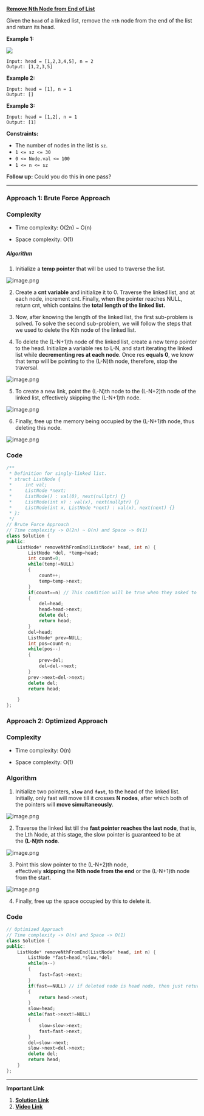 
**[Remove Nth Node from End of List](https://leetcode.com/problems/remove-nth-node-from-end-of-list/)**

Given the `head` of a linked list, remove the `nth` node from the end of the list and return its head.

**Example 1:**

![](https://assets.leetcode.com/uploads/2020/10/03/remove_ex1.jpg)

```
Input: head = [1,2,3,4,5], n = 2
Output: [1,2,3,5]
```

**Example 2:**

```
Input: head = [1], n = 1
Output: []
```

**Example 3:**

```
Input: head = [1,2], n = 1
Output: [1]
```

**Constraints:**

- The number of nodes in the list is `sz`.
- `1 <= sz <= 30`
- `0 <= Node.val <= 100`
- `1 <= n <= sz`

**Follow up:** Could you do this in one pass?

***

### Approach 1: Brute Force Approach

### Complexity

- Time complexity: O(2n) ~ O(n)
    
- Space complexity: O(1)
    

##### Algorithm

1. Initialize a **temp pointer** that will be used to traverse the list.

![image.png](https://assets.leetcode.com/users/images/76f47bf8-c4eb-4692-bfec-1888af02579d_1707586134.2097316.png)

2. Create a **cnt variable** and initialize it to 0. Traverse the linked list, and at each node, increment cnt. Finally, when the pointer reaches NULL, return cnt, which contains the **total length of the linked list.**
    
3. Now, after knowing the length of the linked list, the first sub-problem is solved. To solve the second sub-problem, we will follow the steps that we used to delete the Kth node of the linked list.
    
4. To delete the (L-N+1)th node of the linked list, create a new temp pointer to the head. Initialize a variable res to L-N, and start iterating the linked list while **decrementing res at each node**. Once res **equals 0**, we know that temp will be pointing to the (L-N)th node, therefore, stop the traversal.
    

![image.png](https://assets.leetcode.com/users/images/bf783ebb-fb64-4bad-a768-caa90300dd94_1707586159.3349319.png)

5. To create a new link, point the (L-N)th node to the (L-N+2)th node of the linked list, effectively skipping the (L-N+1)th node.

![image.png](https://assets.leetcode.com/users/images/a63637a0-4fee-4481-8a1a-d7a2510d748d_1707586164.6090982.png)

6. Finally, free up the memory being occupied by the (L-N+1)th node, thus deleting this node.

![image.png](https://assets.leetcode.com/users/images/78ee46a1-049d-4614-b1d7-659d944903a5_1707586170.1701207.png)

### Code

```cpp
/**
 * Definition for singly-linked list.
 * struct ListNode {
 *     int val;
 *     ListNode *next;
 *     ListNode() : val(0), next(nullptr) {}
 *     ListNode(int x) : val(x), next(nullptr) {}
 *     ListNode(int x, ListNode *next) : val(x), next(next) {}
 * };
 */
// Brute Force Approach
// Time complexity -> O(2n) ~ O(n) and Space -> O(1)
class Solution {
public:
    ListNode* removeNthFromEnd(ListNode* head, int n) {
        ListNode *del, *temp=head;
        int count=0;
        while(temp!=NULL)
        {
            count++;
            temp=temp->next;
        }
        if(count==n) // This condition will be true when they asked to delete head
        {
            del=head;
            head=head->next;
            delete del;
            return head;
        }
        del=head; 
        ListNode* prev=NULL;
        int pos=count-n;
        while(pos--)
        {
            prev=del;
            del=del->next;
        }
        prev->next=del->next;
        delete del;
        return head;

    }
};
```

### Approach 2: Optimized Approach

### Complexity

- Time complexity: O(n)
    
- Space complexity: O(1)
    

### **Algorithm**

1. Initialize two pointers, **`slow`** and **`fast`**, to the head of the linked list. Initially, only fast will move till it crosses **N nodes**, after which both of the pointers will **move simultaneously**.

![image.png](https://assets.leetcode.com/users/images/904f16ed-1cf2-479c-86bd-6e7d2bf962a0_1707586246.189212.png)

2. Traverse the linked list till the **fast pointer reaches the last node**, that is, the Lth Node, at this stage, the slow pointer is guaranteed to be at the **(L-N)th node**.

![image.png](https://assets.leetcode.com/users/images/d6042dba-95b3-43c0-baa5-626120cea5a0_1707586250.2277048.png)

3. Point this slow pointer to the (L-N+2)th node, effectively **skipping** the **Nth node from the end** or the (L-N+1)th node from the start.

![image.png](https://assets.leetcode.com/users/images/4d3424df-fa2e-4be4-bbb7-978fad33ff13_1707586254.4700887.png)

4. Finally, free up the space occupied by this to delete it.

### Code

```cpp
// Optimized Approach
// Time complexity -> O(n) and Space -> O(1)
class Solution {
public:
    ListNode* removeNthFromEnd(ListNode* head, int n) {
        ListNode *fast=head,*slow,*del;
        while(n--)
        {
            fast=fast->next;
        }
        if(fast==NULL) // if deleted node is head node, then just return head->next
        {
            return head->next;
        }
        slow=head;
        while(fast->next!=NULL)
        {
            slow=slow->next;
            fast=fast->next;
        }
        del=slow->next;
        slow->next=del->next;
        delete del;
        return head;
    }
};
```

***

**Important Link**

1. **[Solution Link](https://leetcode.com/problems/remove-nth-node-from-end-of-list/solutions/3390761/2-approach-easy-c-solution-brute-force-and-optimized-approach)**
2. **[Video Link](https://youtu.be/3kMKYQ2wNIU)**

